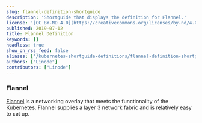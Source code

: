 ```yaml
---
slug: flannel-definition-shortguide
description: 'Shortguide that displays the definition for Flannel.'
license: '[CC BY-ND 4.0](https://creativecommons.org/licenses/by-nd/4.0)'
published: 2019-07-12
title: Flannel Definition
keywords: []
headless: true
show_on_rss_feed: false
aliases: ['/kubernetes-shortguide-definitions/flannel-definition-shortguide/']
authors: ["Linode"]
contributors: ["Linode"]
---
```


### Flannel

[Flannel](https://github.com/coreos/flannel#flannel) is a networking overlay that meets the functionality of the Kubernetes. Flannel supplies a layer 3 network fabric and is relatively easy to set up.
